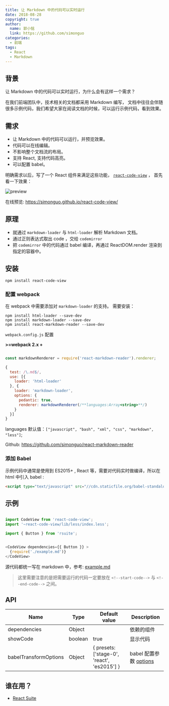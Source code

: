 ```yaml
---
title: 让 Markdown 中的代码可以实时运行
date: 2018-08-28
copyright: true
author:
  name: 郭小铭
  link: https://github.com/simonguo
categories:
  - 前端
tags:
  - React
  - Markdown
---
```


## 背景

让 Markdown 中的代码可以实时运行，为什么会有这样一个需求？

在我们前端团队中，技术相关的文档都采用 Markdown 编写， 文档中往往会伴随很多示例代码，我们希望大家在阅读文档的时候，可以运行示例代码，看到效果。


## 需求

- 让 Markdown 中的代码可以运行，并预览效果。
- 代码可以在线编辑。
- 不影响整个文档流的布局。
- 支持 React, 支持代码高亮。
- 可以配置 babel。


明确需求以后，写了一个 React 组件来满足这些功能， [`react-code-view`](https://github.com/simonguo/react-code-view) ， 首先看一下效果：

![preview](https://user-images.githubusercontent.com/1203827/44707274-a30c0f80-aad6-11e8-8cc5-9cf7daf4d9e2.gif)

在线预览: https://simonguo.github.io/react-code-view/


## 原理

- 就通过 `markdown-loader` 与 `html-loader` 解析 Markdown 文档。
- 通过正则表达式取出 code ，交给  `codemirror`
- 把 `codemirror` 中的代码通过 babel 编译，再通过 ReactDOM.render 渲染到指定的容器中。

## 安装

```
npm install react-code-view
```


### 配置 webpack

在 webpack 中需要添加对 `markdown-loader` 的支持。 需要安装：

```
npm install html-loader --save-dev
npm install markdown-loader --save-dev
npm install react-markdown-reader --save-dev
```

`webpack.config.js` 配置

**>=webpack 2.x +**

```js

const markdownRenderer = require('react-markdown-reader').renderer;

{
  test: /\.md$/,
  use: [{
    loader: 'html-loader'
  }, {
    loader: 'markdown-loader',
    options: {
      pedantic: true,
      renderer: markdownRenderer(/**languages:Array<string>**/)
    }
  }]
}
```

languages 默认值：`["javascript", "bash", "xml", "css", "markdown", "less"]`;

Github: https://github.com/simonguo/react-markdown-reader

### 添加 Babel

示例代码中通常是使用到 ES2015+ , React 等，需要对代码实时做编译，所以在 html 中引入 babel :
```html
<script type="text/javascript" src="//cdn.staticfile.org/babel-standalone/6.24.0/babel.min.js"></script>
```

## 示例

```js

import CodeView from 'react-code-view';
import '~react-code-view/lib/less/index.less';

import { Button } from 'rsuite';


<CodeView dependencies={{ Button }} >
  {require('./example.md')}
</CodeView>

```

源代码都统一写在 markdown 中，参考:
[example.md](https://raw.githubusercontent.com/simonguo/react-code-view/master/docs/example.md)

> 这里需要注意的是把需要运行的代码一定要放在 `<!--start-code-->` 与  `<!--end-code-->` 之间。


## API

| Name                  | Type    | Default value                               | Description                       |
| --------------------- | ------- | ------------------------------------------- | --------------------------------- |
| dependencies          | Object  |                                             | 依赖的组件                        |
| showCode              | boolean | true                                        | 显示代码                          |
| babelTransformOptions | Object  | { presets: ['stage-0', 'react', 'es2015'] } | babel 配置参数 [options][babeljs] |


[babeljs]: https://babeljs.io/docs/usage/api/#options


## 谁在用？

- [React Suite](https://rsuitejs.com/components/button)
